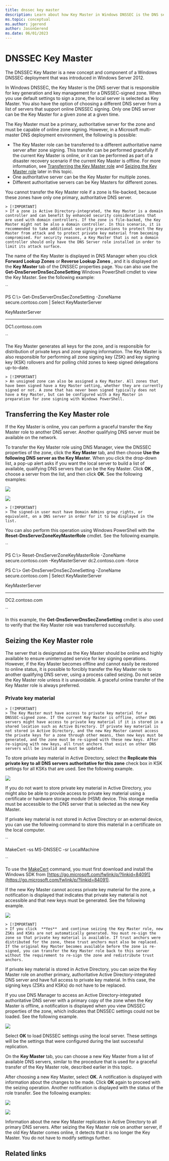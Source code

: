 ```yaml
---
title: dnssec key master
description: Learn about how Key Master in Windows DNSSEC is the DNS server responsible for key generation and key management for any DNSSEC-signed zone.
ms.topic: conceptual
ms.author: jgerend
author: JasonGerend
ms.date: 06/01/2023
---
```


# DNSSEC Key Master

The DNSSEC Key Master is a new concept and component of a Windows DNSSEC deployment that was introduced in Windows Server 2012.

In Windows DNSSEC, the Key Master is the DNS server that is responsible for key generation and key management for a DNSSEC-signed zone. When you use default settings to sign a zone, the local server is selected as Key Master. You also have the option of choosing a different DNS server from a list of servers that support online DNSSEC signing. Only one DNS server can be the Key Master for a given zone at a given time.

The Key Master must be a primary, authoritative server for the zone and must be capable of online zone signing. However, in a Microsoft multi-master DNS deployment environment, the following is possible:

- The Key Master role can be transferred to a different authoritative name server after zone signing. This transfer can be performed gracefully if the current Key Master is online, or it can be performed as part of a disaster recovery scenario if the current Key Master is offline. For more information, see [Transferring the Key Master role](https://learn.microsoft.com/en-us/previous-versions/windows/it-pro/windows-server-2012-r2-and-2012/dn593674(v=ws.11)) and [Seizing the Key Master role](https://learn.microsoft.com/en-us/previous-versions/windows/it-pro/windows-server-2012-r2-and-2012/dn593674(v=ws.11)) later in this topic.
- One authoritative server can be the Key Master for multiple zones.
- Different authoritative servers can be Key Masters for different zones.

You cannot transfer the Key Master role if a zone is file-backed, because these zones have only one primary, authoritative DNS server.

    > [!IMPORTANT]
    > If a zone is Active Directory-integrated, the Key Master is a domain controller and can benefit by enhanced security considerations that are used with domain controllers. If the zone is file-backed, the Key Master might not be also a domain controller. In this scenario, it is recommended to take additional security precautions to protect the Key Master from attack and to protect private key material from becoming compromised. For security reasons, a Key Master that is not a domain controller should only have the DNS Server role installed in order to limit its attack surface.

The name of the Key Master is displayed in DNS Manager when you click  **Forward Lookup Zones**  or  **Reverse Lookup Zones** , and it is displayed on the  **Key Master**  tab of the DNSSEC properties page. You can also use the  **Get-DnsServerDnsSecZoneSetting**  Windows PowerShell cmdlet to view the Key Master. See the following example:

``

PS C:\\> Get-DnsServerDnsSecZoneSetting -ZoneName secure.contoso.com | Select KeyMasterServer

KeyMasterServer

---------------

DC1.contoso.com

``

The Key Master generates all keys for the zone, and is responsible for distribution of private keys and zone signing information. The Key Master is also responsible for performing all zone signing key (ZSK) and key signing key (KSK) rollovers and for polling child zones to keep signed delegations up-to-date.

    > [!IMPORTANT]
    > An unsigned zone can also be assigned a Key Master. All zones that have been signed have a Key Master setting, whether they are currently signed or not. A zone that has never been signed typically does not have a Key Master, but can be configured with a Key Master in preparation for zone signing with Windows PowerShell.

## Transferring the Key Master role

If the Key Master is online, you can perform a graceful transfer the Key Master role to another DNS server. Another qualifying DNS server must be available on the network.

To transfer the Key Master role using DNS Manager, view the DNSSEC properties of the zone, click the  **Key Master**  tab, and then choose  **Use the following DNS server as the Key Master**. When you click the drop-down list, a pop-up alert asks if you want the local server to build a list of available, qualifying DNS servers that can be the Key Master. Click  **OK** , choose a server from the list, and then click  **OK**. See the following examples:

![](RackMultipart20230503-1-ivry2q_html_a2e44bbb5acf0683.png)

![](RackMultipart20230503-1-ivry2q_html_5978b18cedefcd2f.png)

    > [!IMPORTANT]
    > The signed-in user must have Domain Admins group rights, or equivalent, on a DNS server in order for it to be displayed in the list.

You can also perform this operation using Windows PowerShell with the  **Reset-DnsServerZoneKeyMasterRole**  cmdlet. See the following example.

``

PS C:\\> Reset-DnsServerZoneKeyMasterRole -ZoneName secure.contoso.com -KeyMasterServer dc2.contoso.com -force

PS C:\\> Get-DnsServerDnsSecZoneSetting -ZoneName secure.contoso.com | Select KeyMasterServer

KeyMasterServer

---------------

DC2.contoso.com

``

In this example, the  **Get-DnsServerDnsSecZoneSetting**  cmdlet is also used to verify that the Key Master role was transferred successfully.

## Seizing the Key Master role

The server that is designated as the Key Master should be online and highly available to ensure uninterrupted service for key signing operations. However, if the Key Master becomes offline and cannot easily be restored to online status, it is possible to forcibly transfer the Key Master role to another qualifying DNS server, using a process called seizing. Do not seize the Key Master role unless it is unavoidable. A graceful online transfer of the Key Master role is always preferred.

### Private key material

    > [!IMPORTANT]
    > The Key Master must have access to private key material for a DNSSEC-signed zone. If the current Key Master is offline, other DNS servers might have access to private key material if it is stored in a shared location such as Active Directory. If private key material is not stored in Active Directory, and the new Key Master cannot access the private keys for a zone through other means, then new keys must be generated, and the zone must be re-signed with these new keys. After re-signing with new keys, all trust anchors that exist on other DNS servers will be invalid and must be updated.

To store private key material in Active Directory, select the  **Replicate this private key to all DNS servers authoritative for this zone**  check box in KSK settings for all KSKs that are used. See the following example.

![](RackMultipart20230503-1-ivry2q_html_d967ceef7a4ec266.png) 

If you do not want to store private key material in Active Directory, you might also be able to provide access to private key material using a certificate or hardware storage module (HSM) device. This storage media must be accessible to the DNS server that is selected as the new Key Master.

If private key material is not stored in Active Directory or an external device, you can use the following command to store this material in a certificate on the local computer.

``

MakeCert -ss MS-DNSSEC -sr LocalMachine

``

To use the [MakeCert](https://msdn.microsoft.com/library/windows/desktop/aa386968.aspx) command, you must first download and install the Windows SDK from [https://go.microsoft.com/fwlink/p/?linkid=84091](https://go.microsoft.com/fwlink/p/?linkid=84091).

If the new Key Master cannot access private key material for the zone, a notification is displayed that indicates that private key material is not accessible and that new keys must be generated. See the following example.

![](RackMultipart20230503-1-ivry2q_html_d092dac40daf0fb7.png)

    > [!IMPORTANT]
    > If you click  **Yes**  and continue seizing the Key Master role, new ZSKs and KSKs are not automatically generated. You must re-sign the zone so that private key material is available. If trust anchors were distributed for the zone, these trust anchors must also be replaced. If the original Key Master becomes available before the zone is re-signed, you can transfer the Key Master role back to this server without the requirement to re-sign the zone and redistribute trust anchors.

If private key material is stored in Active Directory, you can seize the Key Master role on another primary, authoritative Active Directory-integrated DNS server and have full access to private key material. In this case, the signing keys (ZSKs and KSKs) do not have to be replaced.

If you use DNS Manager to access an Active Directory-integrated authoritative DNS server with a primary copy of the zone when the Key Master is offline, a notification is displayed when you view DNSSEC properties of the zone, which indicates that DNSSEC settings could not be loaded. See the following example.

![](RackMultipart20230503-1-ivry2q_html_3ce7c487e3eb9ba1.png)

Select  **OK**  to load DNSSEC settings using the local server. These settings will be the settings that were configured during the last successful replication.

On the  **Key Master**  tab, you can choose a new Key Master from a list of available DNS servers, similar to the procedure that is used for a graceful transfer of the Key Master role, described earlier in this topic.

After choosing a new Key Master, select  **OK**. A notification is displayed with information about the changes to be made. Click  **OK**  again to proceed with the seizing operation. Another notification is displayed with the status of the role transfer. See the following examples:

![](RackMultipart20230503-1-ivry2q_html_f1825d7cc6d3626d.png)

![](RackMultipart20230503-1-ivry2q_html_3cf61127949b5a69.png)

Information about the new Key Master replicates in Active Directory to all primary DNS servers. After seizing the Key Master role on another server, if the old Key Master comes online, it detects that it is no longer the Key Master. You do not have to modify settings further.

## Related links
